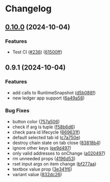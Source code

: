 # Changelog

## [0.10.0](https://github.com/polkadot-cloud/polkadot-developer-console/compare/v0.9.1...v0.10.0) (2024-10-04)


### Features

* Test CI ([#236](https://github.com/polkadot-cloud/polkadot-developer-console/issues/236)) ([61500ff](https://github.com/polkadot-cloud/polkadot-developer-console/commit/61500ff6d4ff1993b45063dc123484be753d3486))

## 0.9.1 (2024-10-04)


### Features

* add calls to RuntimeSnapshot ([d5b088f](https://github.com/polkadot-cloud/polkadot-developer-console/commit/d5b088f19a079da2683446c7a1a1c244df82a669))
* new ledger app support ([6a49a58](https://github.com/polkadot-cloud/polkadot-developer-console/commit/6a49a586d208b51068765117d7bdcf22a39452f6))


### Bug Fixes

* button color ([757a506](https://github.com/polkadot-cloud/polkadot-developer-console/commit/757a50637e63633d117adc708246f26a521298ef))
* check if arg is tuple ([f58b6d6](https://github.com/polkadot-cloud/polkadot-developer-console/commit/f58b6d620a55af0d5fc4de37cb1bec7ba9a8d87c))
* check para id lifecycle ([669631f](https://github.com/polkadot-cloud/polkadot-developer-console/commit/669631f02de0dd1c61f01cc90934fdc91ec6752c))
* default selected tab id ([c7a750e](https://github.com/polkadot-cloud/polkadot-developer-console/commit/c7a750e32c0fa261d355724d1c9522011d8285f9))
* destroy chain state on tab close ([83818b4](https://github.com/polkadot-cloud/polkadot-developer-console/commit/83818b4d6a7eacb55f6f565a710161f87bbadc03))
* ignore other keys ([ee9d497](https://github.com/polkadot-cloud/polkadot-developer-console/commit/ee9d49784758e4489147f7146507ff80b731bc18))
* only valid addresses to onChange ([a020497](https://github.com/polkadot-cloud/polkadot-developer-console/commit/a020497059aed8f8dc090142f825f924c7b19356))
* rm unneeded props ([4196d53](https://github.com/polkadot-cloud/polkadot-developer-console/commit/4196d53e279496fdd36f12878b9c32970374699c))
* rset input args on item change ([bf277aa](https://github.com/polkadot-cloud/polkadot-developer-console/commit/bf277aabd62fbef8ee9c1a73954503bf592678dc))
* textbox value prop ([3e341f6](https://github.com/polkadot-cloud/polkadot-developer-console/commit/3e341f60e734bf6b19eee37fb6d03270ebfefea1))
* variant value ([832dc26](https://github.com/polkadot-cloud/polkadot-developer-console/commit/832dc2698e871c0a6f809151841f24519121c9d2))
